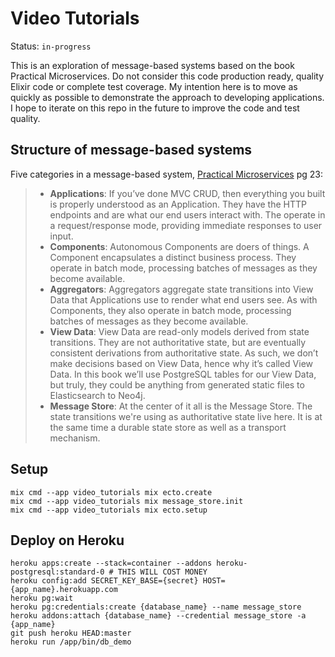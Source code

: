# Video Tutorials

Status: `in-progress`

This is an exploration of message-based systems based on the book Practical Microservices.
Do not consider this code production ready, quality Elixir code or complete test coverage. My
intention here is to move as quickly as possible to demonstrate the approach to developing
applications. I hope to iterate on this repo in the future to improve the code and test quality.

## Structure of message-based systems

Five categories in a message-based system, [Practical Microservices](https://pragprog.com/titles/egmicro/practical-microservices/) pg 23:

> * __Applications__: If you’ve done MVC CRUD, then everything you built is properly understood as
>   an Application. They have the HTTP endpoints and are what our end users interact with. The
>   operate in a request/response mode, providing immediate responses to user input.
> * __Components__: Autonomous Components are doers of things. A Component encapsulates a distinct
>   business process. They operate in batch mode, processing batches of messages as they become
>   available.
> * __Aggregators__: Aggregators aggregate state transitions into View Data that Applications use to
>   render what end users see. As with Components, they also operate in batch mode, processing batches
>   of messages as they become available.
> * __View Data__: View Data are read-only models derived from state transitions. They are not
>   authoritative state, but are eventually consistent derivations from authoritative state. As such,
>   we don’t make decisions based on View Data, hence why it’s called View Data. In this book we’ll
>   use PostgreSQL tables for our View Data, but truly, they could be anything from generated static
>   files to Elasticsearch to Neo4j.
> * __Message Store__: At the center of it all is the Message Store. The state transitions we're using as
>   authoritative state live here. It is at the same time a durable state store as well as a transport
>   mechanism.

## Setup

    mix cmd --app video_tutorials mix ecto.create
    mix cmd --app video_tutorials mix message_store.init
    mix cmd --app video_tutorials mix ecto.setup

## Deploy on Heroku

    heroku apps:create --stack=container --addons heroku-postgresql:standard-0 # THIS WILL COST MONEY
    heroku config:add SECRET_KEY_BASE={secret} HOST={app_name}.herokuapp.com
    heroku pg:wait
    heroku pg:credentials:create {database_name} --name message_store
    heroku addons:attach {database_name} --credential message_store -a {app_name}
    git push heroku HEAD:master
    heroku run /app/bin/db_demo
